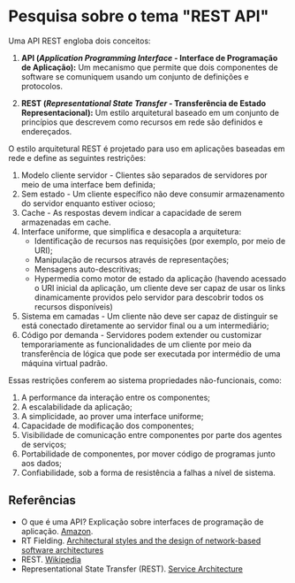 # Pesquisa sobre o tema "REST API"

Uma API REST engloba dois conceitos:
1. **API (*Application Programming Interface* - Interface de Programação de Aplicação):** Um mecanismo que permite que dois componentes de software se comuniquem usando um conjunto de definições e protocolos.

2. **REST (*Representational State Transfer* - Transferência de Estado Representacional):** Um estilo arquitetural baseado em um conjunto de princípios que descrevem como recursos em rede são definidos e endereçados.
  
  
O estilo arquitetural REST é projetado para uso em aplicações baseadas em rede e define as seguintes restrições:
1. Modelo cliente servidor - Clientes são separados de servidores por meio de uma interface bem definida;
2. Sem estado - Um cliente específico não deve consumir armazenamento do servidor enquanto estiver ocioso;
3. Cache - As respostas devem indicar a capacidade de serem armazenadas em cache.
4. Interface uniforme, que simplifica e desacopla a arquitetura:
   - Identificação de recursos nas requisições (por exemplo, por meio de URI);
   - Manipulação de recursos através de representações;
   - Mensagens auto-descritivas;
   - Hypermedia como motor de estado da aplicação (havendo acessado o URI inicial da aplicação, um cliente deve ser capaz de usar os links dinamicamente providos pelo servidor para descobrir todos os recursos disponíveis)
5. Sistema em camadas - Um cliente não deve ser capaz de distinguir se está conectado diretamente ao servidor final ou a um intermediário;
6. Código por demanda - Servidores podem extender ou customizar temporariamente as funcionalidades de um cliente por meio da transferência de lógica que pode ser executada por intermédio de uma máquina virtual padrão.

Essas restrições conferem ao sistema propriedades não-funcionais, como:
1. A performance da interação entre os componentes;
2. A escalabilidade da aplicação;
3. A simplicidade, ao prover uma interface uniforme;
4. Capacidade de modificação dos componentes;
5. Visibilidade de comunicação entre componentes por parte dos agentes de serviços;
6. Portabilidade de componentes, por mover código de programas junto aos dados;
7. Confiabilidade, sob a forma de resistência a falhas a nível de sistema.  
  




## Referências

- O que é uma API? Explicação sobre interfaces de programação de aplicação. [Amazon](https://aws.amazon.com/pt/what-is/api/#:~:text=API%20significa%20Application%20Programming%20Interface,de%20servi%C3%A7o%20entre%20duas%20aplica%C3%A7%C3%B5es.).
- RT Fielding. [Architectural styles and the design of network-based software architectures](https://ics.uci.edu/~fielding/pubs/dissertation/top.htm)
- REST. [Wikipedia](https://en.wikipedia.org/wiki/REST)
- Representational State Transfer (REST). [Service Architecture](https://www.service-architecture.com/articles/web-services/representational-state-transfer-rest.html)
